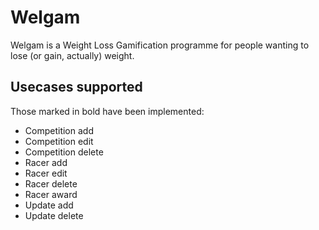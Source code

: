 # Welgam

Welgam is a Weight Loss Gamification programme for people wanting to lose (or
gain, actually) weight.

## Usecases supported

Those marked in bold have been implemented:

 * Competition add
 * Competition edit
 * Competition delete
 * Racer add
 * Racer edit
 * Racer delete
 * Racer award
 * Update add
 * Update delete
